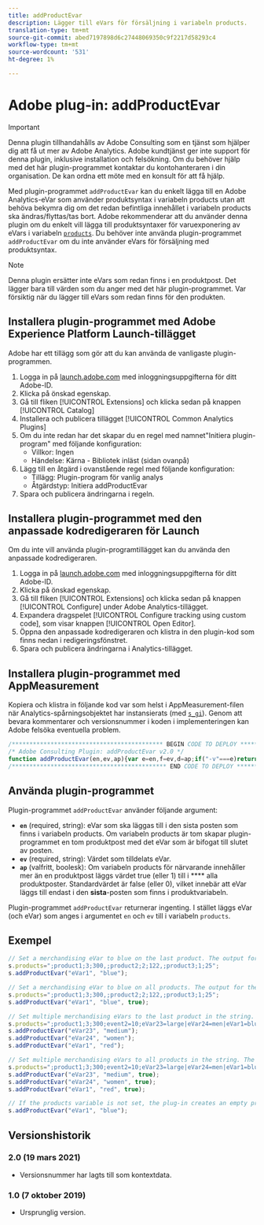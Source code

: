 ```yaml
---
title: addProductEvar
description: Lägger till eVars för försäljning i variabeln products.
translation-type: tm+mt
source-git-commit: abed7197898d6c27448069350c9f2217d58293c4
workflow-type: tm+mt
source-wordcount: '531'
ht-degree: 1%

---
```



# Adobe plug-in: addProductEvar

>[!IMPORTANT]
>
>Denna plugin tillhandahålls av Adobe Consulting som en tjänst som hjälper dig att få ut mer av Adobe Analytics. Adobe kundtjänst ger inte support för denna plugin, inklusive installation och felsökning. Om du behöver hjälp med det här plugin-programmet kontaktar du kontohanteraren i din organisation. De kan ordna ett möte med en konsult för att få hjälp.

Med plugin-programmet `addProductEvar` kan du enkelt lägga till en Adobe Analytics-eVar som använder produktsyntax i variabeln products utan att behöva bekymra dig om det redan befintliga innehållet i variabeln products ska ändras/flyttas/tas bort. Adobe rekommenderar att du använder denna plugin om du enkelt vill lägga till produktsyntaxer för varuexponering av eVars i variabeln [`products`](../page-vars/products.md). Du behöver inte använda plugin-programmet `addProductEvar` om du inte använder eVars för försäljning med produktsyntax.

>[!NOTE]
>
>Denna plugin ersätter inte eVars som redan finns i en produktpost. Det lägger bara till värden som du anger med det här plugin-programmet. Var försiktig när du lägger till eVars som redan finns för den produkten.

## Installera plugin-programmet med Adobe Experience Platform Launch-tillägget

Adobe har ett tillägg som gör att du kan använda de vanligaste plugin-programmen.

1. Logga in på [launch.adobe.com](https://launch.adobe.com) med inloggningsuppgifterna för ditt Adobe-ID.
1. Klicka på önskad egenskap.
1. Gå till fliken [!UICONTROL Extensions] och klicka sedan på knappen [!UICONTROL Catalog]
1. Installera och publicera tillägget [!UICONTROL Common Analytics Plugins]
1. Om du inte redan har det skapar du en regel med namnet&quot;Initiera plugin-program&quot; med följande konfiguration:
   * Villkor: Ingen
   * Händelse: Kärna - Bibliotek inläst (sidan ovanpå)
1. Lägg till en åtgärd i ovanstående regel med följande konfiguration:
   * Tillägg: Plugin-program för vanlig analys
   * Åtgärdstyp: Initiera addProductEvar
1. Spara och publicera ändringarna i regeln.

## Installera plugin-programmet med den anpassade kodredigeraren för Launch

Om du inte vill använda plugin-programtillägget kan du använda den anpassade kodredigeraren.

1. Logga in på [launch.adobe.com](https://launch.adobe.com) med inloggningsuppgifterna för ditt Adobe-ID.
1. Klicka på önskad egenskap.
1. Gå till fliken [!UICONTROL Extensions] och klicka sedan på knappen [!UICONTROL Configure] under Adobe Analytics-tillägget.
1. Expandera dragspelet [!UICONTROL Configure tracking using custom code], som visar knappen [!UICONTROL Open Editor].
1. Öppna den anpassade kodredigeraren och klistra in den plugin-kod som finns nedan i redigeringsfönstret.
1. Spara och publicera ändringarna i Analytics-tillägget.

## Installera plugin-programmet med AppMeasurement

Kopiera och klistra in följande kod var som helst i AppMeasurement-filen när Analytics-spårningsobjektet har instansierats (med [`s_gi`](../functions/s-gi.md)). Genom att bevara kommentarer och versionsnummer i koden i implementeringen kan Adobe felsöka eventuella problem.

```js
/******************************************* BEGIN CODE TO DEPLOY *******************************************/
/* Adobe Consulting Plugin: addProductEvar v2.0 */
function addProductEvar(en,ev,ap){var e=en,f=ev,d=ap;if("-v"===e)return{plugin:"addProductEvar",version:"2.0"};a:{if("undefined"!==typeof window.s_c_il){var b=0;for(var c;b<window.s_c_il.length;b++)if(c=window.s_c_il[b],c._c&&"s_c"===c._c){b=c;break a}}b=void 0}if("undefined"!==typeof b&&(b.contextData.addProductEvar="2.0","string"===typeof e&&"string"===typeof f&&""!==f))if(d=d||!1,b.products){c=b.products.split(",");var g=c.length;d=d?0:g-1;for(var a;d<g;d++)a=c[d].split(";"),a[5]&&-1<a[5].toLowerCase().indexOf("evar")?a[5]=a[5]+"|"+e+"="+f:a[5]?a[5]=e+"="+f:a[5]||(a[4]||(a[4]=""),a[3]||(a[3]=""),a[2]||(a[2]=""),a[1]||(a[1]=""),a[5]=e+"="+f),c[d]=a.join(";");b.products=c.join(",")}else b.products=";;;;;"+e+"="+f};
/******************************************** END CODE TO DEPLOY ********************************************/
```

## Använda plugin-programmet

Plugin-programmet `addProductEvar` använder följande argument:

* **`en`** (required, string): eVar som ska läggas till i den sista posten som finns i variabeln products. Om variabeln products är tom skapar plugin-programmet en tom produktpost med det eVar som är bifogat till slutet av posten.
* **`ev`** (required, string): Värdet som tilldelats eVar.
* **`ap`** (valfritt, boolesk): Om variabeln products för närvarande innehåller mer än en produktpost läggs värdet true (eller 1) till i  **** alla produktposter.  Standardvärdet är false (eller 0), vilket innebär att eVar läggs till endast i den **sista**-posten som finns i produktvariabeln.

Plugin-programmet `addProductEvar` returnerar ingenting. I stället läggs eVar (och eVar) som anges i argumentet `en` och `ev` till i variabeln `products`.

## Exempel

```js
// Set a merchandising eVar to blue on the last product. The output for the products variable is ";product1;3;300,;product2;2;122,;product3;1;25;;eVar1=blue"
s.products=";product1;3;300,;product2;2;122,;product3;1;25";
s.addProductEvar("eVar1", "blue");

// Set a merchandising eVar to blue on all products. The output for the products variable is ";product1;3;300;;eVar1=blue,;product2;2;122;;eVar1=blue,;product3;1;25;;eVar1=blue"
s.products=";product1;3;300,;product2;2;122,;product3;1;25";
s.addProductEvar("eVar1", "blue", true);

// Set multiple merchandising eVars to the last product in the string. The output for the products variable is ";product1;3;300;event2=10;eVar23=large|eVar24=men|eVar1=blue,;product2;2;122,;product3;1;25;;eVar23=medium|eVar24=women|eVar1=red"
s.products=";product1;3;300;event2=10;eVar23=large|eVar24=men|eVar1=blue,;product2;2;122,;product3;1;25";
s.addProductEvar("eVar23", "medium");
s.addProductEvar("eVar24", "women");
s.addProductEvar("eVar1", "red");

// Set multiple merchandising eVars to all products in the string. The output for the products variable is ";product1;3;300;event2=10;eVar23=large|eVar24=men|eVar1=blue|eVar23=medium|eVar24=women|eVar1=red,;product2;2;122;;eVar23=medium|eVar24=women|eVar1=red,;product3;1;25;;eVar23=medium|eVar24=women|eVar1=red"
s.products=";product1;3;300;event2=10;eVar23=large|eVar24=men|eVar1=blue,;product2;2;122,;product3;1;25";
s.addProductEvar("eVar23", "medium", true);
s.addProductEvar("eVar24", "women", true);
s.addProductEvar("eVar1", "red", true);

// If the products variable is not set, the plug-in creates an empty product string correctly delimited to the merchandising eVar. The output for the products variable is ";;;;;eVar1=blue"
s.addProductEvar("eVar1", "blue");
```

## Versionshistorik

### 2.0 (19 mars 2021)

* Versionsnummer har lagts till som kontextdata.

### 1.0 (7 oktober 2019)

* Ursprunglig version.
